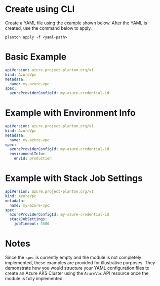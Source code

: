 # Create using CLI

Create a YAML file using the example shown below. After the YAML is created, use the command below to apply.

```shell
planton apply -f <yaml-path>
```

# Basic Example

```yaml
apiVersion: azure.project-planton.org/v1
kind: AzureVpc
metadata:
  name: my-azure-vpc
spec:
  azureProviderConfigId: my-azure-credential-id
```

# Example with Environment Info

```yaml
apiVersion: azure.project-planton.org/v1
kind: AzureVpc
metadata:
  name: my-azure-vpc
spec:
  azureProviderConfigId: my-azure-credential-id
  environmentInfo:
    envId: production
```

# Example with Stack Job Settings

```yaml
apiVersion: azure.project-planton.org/v1
kind: AzureVpc
metadata:
  name: my-azure-vpc
spec:
  azureProviderConfigId: my-azure-credential-id
  stackJobSettings:
    jobTimeout: 3600
```

# Notes

Since the `spec` is currently empty and the module is not completely implemented, these examples are provided for illustrative purposes. They demonstrate how you would structure your YAML configuration files to create an Azure AKS Cluster using the `AzureVpc` API resource once the module is fully implemented.
